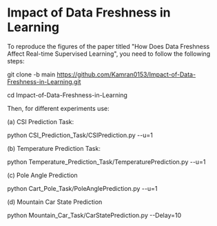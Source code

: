 # Impact of Data Freshness in Learning


To reproduce the figures of the paper titled "How Does Data Freshness Affect Real-time Supervised Learning", you need to follow the following steps:

git clone -b main https://github.com/Kamran0153/Impact-of-Data-Freshness-in-Learning.git

cd Impact-of-Data-Freshness-in-Learning

Then, for different experiments use:

(a) CSI Prediction Task:

python CSI_Prediction_Task/CSIPrediction.py --u=1


(b) Temperature Prediction Task:

python Temperature_Prediction_Task/TemperaturePrediction.py --u=1

(c) Pole Angle Prediction

python Cart_Pole_Task/PoleAnglePrediction.py --u=1

(d) Mountain Car State Prediction

python Mountain_Car_Task/CarStatePrediction.py --Delay=10
